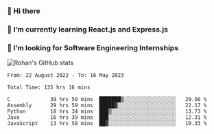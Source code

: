 ### 👋 Hi there 

<!--
**rohznmdev/rohznmdev** is a ✨ _special_ ✨ repository because its `README.md` (this file) appears on your GitHub profile.

Here are some ideas to get you started:

- 🔭 I’m currently working on ...
- 🌱 I’m currently learning Ruby and Ruby on Rails
- 👯 I’m looking to collaborate on ...
- 🤔 I’m looking for help with ...
- 💬 Ask me about ...
- 📫 How to reach me: ...
- 😄 Pronouns: ...
- ⚡ Fun fact: ...
-->
### 🌱 I’m currently learning React.js and Express.js
### 🤔 I’m looking for Software Engineering Internships
![Rohan's GitHub stats](https://github-readme-stats.vercel.app/api?username=rohznmdev&theme=dark&show_icons=true)

<!--START_SECTION:waka-->

```text
From: 22 August 2022 - To: 16 May 2023

Total Time: 135 hrs 16 mins

C             39 hrs 59 mins  ███████▒░░░░░░░░░░░░░░░░░   29.56 %
Assembly      29 hrs 59 mins  █████▓░░░░░░░░░░░░░░░░░░░   22.17 %
Python        18 hrs 34 mins  ███▒░░░░░░░░░░░░░░░░░░░░░   13.73 %
Java          16 hrs 39 mins  ███░░░░░░░░░░░░░░░░░░░░░░   12.31 %
JavaScript    13 hrs 58 mins  ██▓░░░░░░░░░░░░░░░░░░░░░░   10.33 %
```

<!--END_SECTION:waka-->
